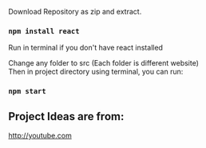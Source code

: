 Download Repository as zip and extract.
### `npm install react`
Run in terminal if you don't have react installed

Change any folder to src (Each folder is different website)\
Then in project directory using terminal, you can run:
### `npm start`

## Project Ideas are from:
<a href="https://www.youtube.com/watch?v=dtKciwk_si4" target="_blank">http://youtube.com</a>


